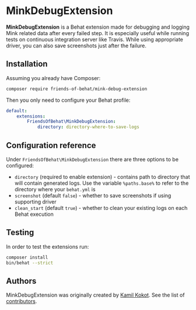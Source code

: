 MinkDebugExtension
==================

**MinkDebugExtension** is a Behat extension made for debugging and logging Mink related data after every failed step. 
It is especially useful while running tests on continuous integration server like Travis.
While using appropriate driver, you can also save screenshots just after the failure.

Installation
------------

Assuming you already have Composer:

```bash
composer require friends-of-behat/mink-debug-extension
```

Then you only need to configure your Behat profile:

```yml
default:
    extensions:
        FriendsOfBehat\MinkDebugExtension:
            directory: directory-where-to-save-logs
```

Configuration reference
-----------------------

Under `FriendsOfBehat\MinkDebugExtension` there are three options to be configured:

  - `directory` (required to enable extension) - contains path to directory that will contain generated logs. Use the variable `%paths.base%` to refer to the directory where your `behat.yml` is
  - `screenshot` (default `false`) - whether to save screenshots if using supporting driver
  - `clean_start` (default `true`) - whether to clean your existing logs on each Behat execution
  
Testing
-------

In order to test the extensions run:

```bash
composer install
bin/behat --strict
```

Authors
-------

MinkDebugExtension was originally created by [Kamil Kokot](https://kamilkokot.com).
See the list of [contributors](https://github.com/FriendsOfBehat/MinkDebugExtension/contributors).
